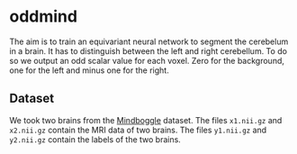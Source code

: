# oddmind

The aim is to train an equivariant neural network to segment the cerebelum in a brain.
It has to distinguish between the left and right cerebellum.
To do so we output an odd scalar value for each voxel.
Zero for the background, one for the left and minus one for the right.

## Dataset

We took two brains from the [Mindboggle](https://mindboggle.info/) dataset.
The files `x1.nii.gz` and `x2.nii.gz` contain the MRI data of two brains.
The files `y1.nii.gz` and `y2.nii.gz` contain the labels of the two brains.
